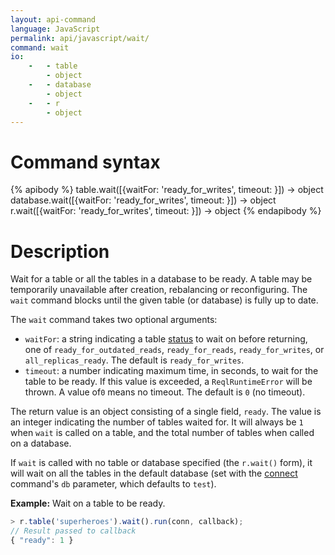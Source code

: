 ```yaml
---
layout: api-command
language: JavaScript
permalink: api/javascript/wait/
command: wait
io:
    -   - table
        - object
    -   - database
        - object
    -   - r
        - object
---
```

# Command syntax #

{% apibody %}
table.wait([{waitFor: 'ready_for_writes', timeout: <sec>}]) &rarr; object
database.wait([{waitFor: 'ready_for_writes', timeout: <sec>}]) &rarr; object
r.wait([{waitFor: 'ready_for_writes', timeout: <sec>}]) &rarr; object
{% endapibody %}

# Description #

Wait for a table or all the tables in a database to be ready. A table may be temporarily unavailable after creation, rebalancing or reconfiguring. The `wait` command blocks until the given table (or database) is fully up to date.

The `wait` command takes two optional arguments:

* `waitFor`: a string indicating a table [status](/api/javascript/status) to wait on before returning, one of `ready_for_outdated_reads`, `ready_for_reads`, `ready_for_writes`, or `all_replicas_ready`. The default is `ready_for_writes`. 
* `timeout`: a number indicating maximum time, in seconds, to wait for the table to be ready. If this value is exceeded, a `ReqlRuntimeError` will be thrown. A value of`0` means no timeout. The default is `0` (no timeout).

The return value is an object consisting of a single field, `ready`. The value is an integer indicating the number of tables waited for. It will always be `1` when `wait` is called on a table, and the total number of tables when called on a database.

If `wait` is called with no table or database specified (the `r.wait()` form), it will wait on all the tables in the default database (set with the [connect](/api/javascript/connect/) command's `db` parameter, which defaults to `test`).

__Example:__ Wait on a table to be ready.

```js
> r.table('superheroes').wait().run(conn, callback);
// Result passed to callback
{ "ready": 1 }
```
